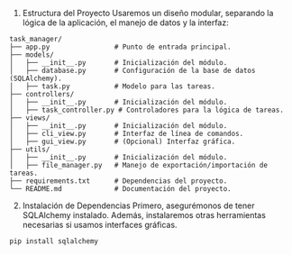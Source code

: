 1. Estructura del Proyecto
Usaremos un diseño modular, separando la lógica de la aplicación, el manejo de datos y la interfaz:

```
task_manager/
├── app.py                # Punto de entrada principal.
├── models/
│   ├── __init__.py       # Inicialización del módulo.
│   ├── database.py       # Configuración de la base de datos (SQLAlchemy).
│   ├── task.py           # Modelo para las tareas.
├── controllers/
│   ├── __init__.py       # Inicialización del módulo.
│   ├── task_controller.py # Controladores para la lógica de tareas.
├── views/
│   ├── __init__.py       # Inicialización del módulo.
│   ├── cli_view.py       # Interfaz de línea de comandos.
│   ├── gui_view.py       # (Opcional) Interfaz gráfica.
├── utils/
│   ├── __init__.py       # Inicialización del módulo.
│   ├── file_manager.py   # Manejo de exportación/importación de tareas.
├── requirements.txt      # Dependencias del proyecto.
└── README.md             # Documentación del proyecto.
```




2. Instalación de Dependencias
Primero, asegurémonos de tener SQLAlchemy instalado. Además, instalaremos otras herramientas necesarias si usamos interfaces gráficas.

```
pip install sqlalchemy
```

